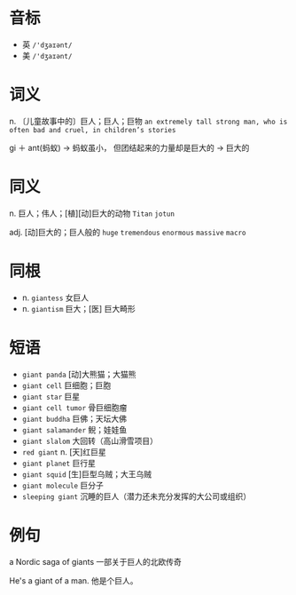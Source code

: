 # 音标

- 英 `/'dʒaɪənt/`
- 美 `/'dʒaɪənt/`

# 词义

n. 〔儿童故事中的〕巨人；巨人；巨物
`an extremely tall strong man, who is often bad and cruel, in children’s stories`



gi ＋ ant(蚂蚁) → 蚂蚁虽小， 但团结起来的力量却是巨大的 → 巨大的

# 同义

n. 巨人；伟人；[植][动]巨大的动物
`Titan` `jotun`

adj. [动]巨大的；巨人般的
`huge` `tremendous` `enormous` `massive` `macro`

# 同根

- n. `giantess` 女巨人
- n. `giantism` 巨大；[医] 巨大畸形

# 短语

- `giant panda` [动]大熊猫；大猫熊
- `giant cell` 巨细胞；巨胞
- `giant star` 巨星
- `giant cell tumor` 骨巨细胞瘤
- `giant buddha` 巨佛；天坛大佛
- `giant salamander` 鲵；娃娃鱼
- `giant slalom` 大回转（高山滑雪项目）
- `red giant` n. [天]红巨星
- `giant planet` 巨行星
- `giant squid` [生]巨型乌贼；大王乌贼
- `giant molecule` 巨分子
- `sleeping giant` 沉睡的巨人（潜力还未充分发挥的大公司或组织）

# 例句

a Nordic saga of giants
一部关于巨人的北欧传奇

He's a giant of a man.
他是个巨人。


